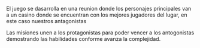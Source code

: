 El juego se dasarrolla en una reunion donde los personajes principales van a un casino
donde se encuentran con los mejores jugadores del lugar, en este caso nuestros antagonistas 
 
Las misiones unen a los  protagonistas para poder vencer a los antogonistas demostrando las
habilidades conforme avanza la complejidad.